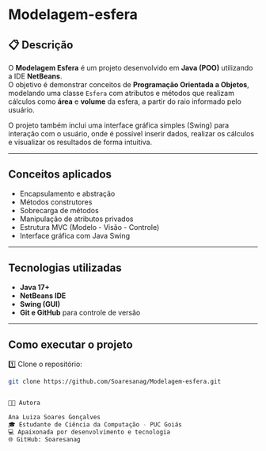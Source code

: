 # Modelagem-esfera

## 📋 Descrição

O **Modelagem Esfera** é um projeto desenvolvido em **Java (POO)** utilizando a IDE **NetBeans**.  
O objetivo é demonstrar conceitos de **Programação Orientada a Objetos**, modelando uma classe `Esfera` com atributos e métodos que realizam cálculos como **área** e **volume** da esfera, a partir do raio informado pelo usuário.

O projeto também inclui uma interface gráfica simples (Swing) para interação com o usuário, onde é possível inserir dados, realizar os cálculos e visualizar os resultados de forma intuitiva.

---

## Conceitos aplicados

- Encapsulamento e abstração  
- Métodos construtores  
- Sobrecarga de métodos  
- Manipulação de atributos privados  
- Estrutura MVC (Modelo - Visão - Controle)  
- Interface gráfica com Java Swing  

---

## Tecnologias utilizadas

- **Java 17+**  
- **NetBeans IDE**  
- **Swing (GUI)**  
- **Git e GitHub** para controle de versão  

---

## Como executar o projeto

1️⃣ Clone o repositório:
```bash
git clone https://github.com/Soaresanag/Modelagem-esfera.git


👩‍💻 Autora

Ana Luiza Soares Gonçalves
🎓 Estudante de Ciência da Computação - PUC Goiás
💻 Apaixonada por desenvolvimento e tecnologia
🌐 GitHub: Soaresanag
